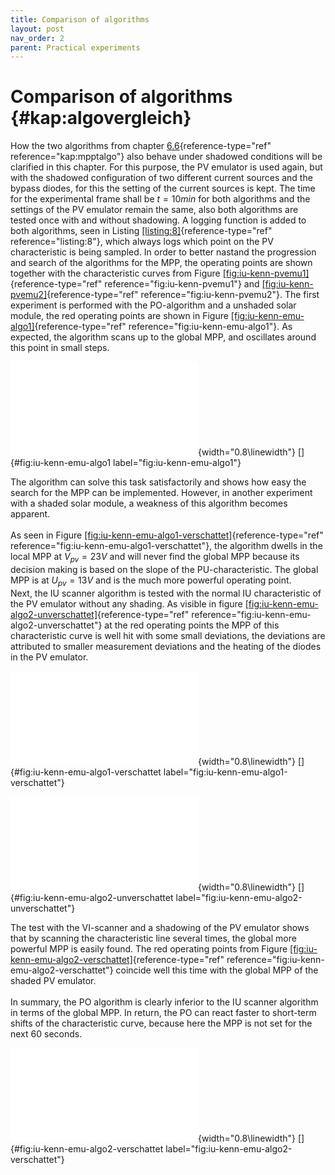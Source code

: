 ```yaml
---
title: Comparison of algorithms
layout: post
nav_order: 2
parent: Practical experiments
---
```


# Comparison of algorithms {#kap:algovergleich}

How the two algorithms from chapter
[6.6](#kap:mpptalgo){reference-type="ref" reference="kap:mpptalgo"} also
behave under shadowed conditions will be clarified in this chapter. For
this purpose, the PV
emulator is used again, but with the shadowed configuration of two
different current sources and the bypass diodes, for this the setting of
the current sources is kept. The time for the experimental frame shall
be $t=10min$ for both algorithms and the settings of the
PV emulator remain
the same, also both algorithms are tested once with and without
shadowing. A logging function is added to both algorithms, seen in
Listing [\[listing:8\]](#listing:8){reference-type="ref"
reference="listing:8"}, which always logs which point on the PV
characteristic is being sampled. In order to better nastand the
progression and search of the algorithms for the
MPP, the operating
points are shown together with the characteristic curves from Figure
[\[fig:iu-kenn-pvemu1\]](#fig:iu-kenn-pvemu1){reference-type="ref"
reference="fig:iu-kenn-pvemu1"} and
[\[fig:iu-kenn-pvemu2\]](#fig:iu-kenn-pvemu2){reference-type="ref"
reference="fig:iu-kenn-pvemu2"}. The first experiment is performed with
the PO-algorithm and
a unshaded solar module, the red operating points are shown in Figure
[\[fig:iu-kenn-emu-algo1\]](#fig:iu-kenn-emu-algo1){reference-type="ref"
reference="fig:iu-kenn-emu-algo1"}. As expected, the algorithm scans up
to the global MPP,
and oscillates around this point in small steps.

![image](import/pv-emu-perturb.pdf){width="0.8\\linewidth"}
[]{#fig:iu-kenn-emu-algo1 label="fig:iu-kenn-emu-algo1"}

The algorithm can solve this task satisfactorily and shows how easy the
search for the MPP
can be implemented. However, in another experiment with a shaded solar
module, a weakness of this algorithm becomes apparent.\
\
As seen in Figure
[\[fig:iu-kenn-emu-algo1-verschattet\]](#fig:iu-kenn-emu-algo1-verschattet){reference-type="ref"
reference="fig:iu-kenn-emu-algo1-verschattet"}, the algorithm dwells in
the local MPP at
$V_{pv}=23V$ and will never find the global MPP because its decision making is based on
the slope of the PU-characteristic. The global MPP is at $U_{pv}=13V$ and is the much more
powerful operating point.\
Next, the IU scanner algorithm is tested with the normal IU
characteristic of the PV emulator without any shading. As visible in
figure
[\[fig:iu-kenn-emu-algo2-unverschattet\]](#fig:iu-kenn-emu-algo2-unverschattet){reference-type="ref"
reference="fig:iu-kenn-emu-algo2-unverschattet"} at the red operating
points the MPP of
this characteristic curve is well hit with some small deviations, the
deviations are attributed to smaller measurement deviations and the
heating of the diodes in the PV emulator.

![image](import/pv-emu-perturb_verschattet.pdf){width="0.8\\linewidth"}
[]{#fig:iu-kenn-emu-algo1-verschattet
label="fig:iu-kenn-emu-algo1-verschattet"}

![image](import/pv-emu-iu-scanner-unverschattet.pdf){width="0.8\\linewidth"}
[]{#fig:iu-kenn-emu-algo2-unverschattet
label="fig:iu-kenn-emu-algo2-unverschattet"}

The test with the VI-scanner and a shadowing of the
PV emulator shows
that by scanning the characteristic line several times, the global more
powerful MPP is
easily found. The red operating points from Figure
[\[fig:iu-kenn-emu-algo2-verschattet\]](#fig:iu-kenn-emu-algo2-verschattet){reference-type="ref"
reference="fig:iu-kenn-emu-algo2-verschattet"} coincide well this time
with the global MPP
of the shaded PV emulator.\
\
In summary, the PO
algorithm is clearly inferior to the IU scanner algorithm in terms of
the global MPP. In
return, the PO can
react faster to short-term shifts of the characteristic curve, because
here the MPP is not
set for the next 60 seconds.

![image](import/pv-emu-iu-scanner-verschattet.pdf){width="0.8\\linewidth"}
[]{#fig:iu-kenn-emu-algo2-verschattet
label="fig:iu-kenn-emu-algo2-verschattet"}

